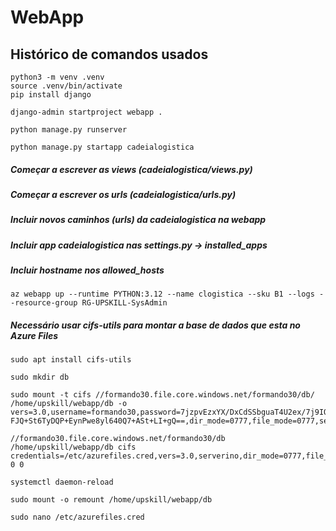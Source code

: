 # WebApp

## Histórico de comandos usados

```
python3 -m venv .venv
source .venv/bin/activate
pip install django
```

```
django-admin startproject webapp .
```

```
python manage.py runserver
```

```
python manage.py startapp cadeialogistica
```

##### Começar a escrever as views (cadeialogistica/views.py)

##### Começar a escrever os urls (cadeialogistica/urls.py)

##### Incluir novos caminhos (urls) da cadeialogistica na webapp

##### Incluir app cadeialogistica nas settings.py -> installed_apps

##### Incluir hostname nos allowed_hosts

```
az webapp up --runtime PYTHON:3.12 --name clogistica --sku B1 --logs --resource-group RG-UPSKILL-SysAdmin
```

##### Necessário usar cifs-utils para montar a base de dados que esta no Azure Files

```
sudo apt install cifs-utils
```

```
sudo mkdir db
```

```
sudo mount -t cifs //formando30.file.core.windows.net/formando30/db/ /home/upskill/webapp/db -o vers=3.0,username=formando30,password=7jzpvEzxYX/DxCdSSbguaT4U2ex/7j9IQViKMqrTJh09bQOXg
FJQ+St6TyDQP+EynPwe8yl640Q7+ASt+LI+gQ==,dir_mode=0777,file_mode=0777,serverino,nobrl
```

```
//formando30.file.core.windows.net/formando30/db /home/upskill/webapp/db cifs credentials=/etc/azurefiles.cred,vers=3.0,serverino,dir_mode=0777,file_mode=0777,nobrl 0 0
```

```
systemctl daemon-reload
```

```
sudo mount -o remount /home/upskill/webapp/db
```

```
sudo nano /etc/azurefiles.cred
```